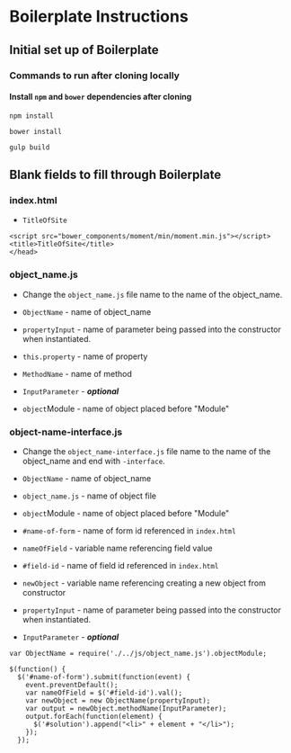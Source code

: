 # Boilerplate Instructions

## Initial set up of Boilerplate

### Commands to run after cloning locally

#### Install `npm` and `bower` dependencies after cloning

```
npm install
```
```
bower install
```
```
gulp build
```

## Blank fields to fill through Boilerplate

### index.html

- `TitleOfSite`

```
<script src="bower_components/moment/min/moment.min.js"></script>
<title>TitleOfSite</title>
</head>
```

### object_name.js

- Change the `object_name.js` file name to the name of the object_name.

- `ObjectName` - name of object_name
- `propertyInput` - name of parameter being passed into the constructor when instantiated.
- `this.property` - name of property
- `MethodName` - name of method
- `InputParameter` - ***optional***
- `object`Module - name of object placed before "Module"


### object-name-interface.js


- Change the `object_name-interface.js` file name to the name of the object_name and end with `-interface`.

- `ObjectName` - name of object_name
- `object_name.js` - name of object file
- `object`Module - name of object placed before "Module"
- `#name-of-form` - name of form id referenced in `index.html`
- `nameOfField` - variable name referencing field value
- `#field-id` - name of field id referenced in `index.html`
- `newObject` - variable name referencing creating a new object from constructor
- `propertyInput` - name of parameter being passed into the constructor when instantiated.
- `InputParameter` - ***optional***


```
var ObjectName = require('./../js/object_name.js').objectModule;

$(function() {
  $('#name-of-form').submit(function(event) {
    event.preventDefault();
    var nameOfField = $('#field-id').val();
    var newObject = new ObjectName(propertyInput);
    var output = newObject.methodName(InputParameter);
    output.forEach(function(element) {
      $('#solution').append("<li>" + element + "</li>");
    });
  });
  ```
